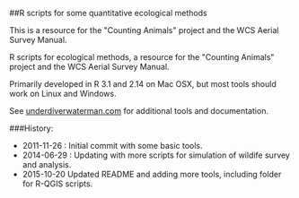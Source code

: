 ##R scripts for some quantitative ecological methods

This is a resource for the "Counting Animals" project and the WCS Aerial Survey Manual.

R scripts for ecological methods, a resource for the "Counting Animals" project and the WCS Aerial Survey Manual.

Primarily developed in R 3.1 and 2.14 on Mac OSX, but most tools should work on Linux and Windows.

See [underdiverwaterman.com](www.underdiverwaterman.com) for additional tools and documentation.

###History:

- 2011-11-26 : Initial commit with some basic tools.
- 2014-06-29 : Updating with more scripts for simulation of wildife survey and analysis.
- 2015-10-20 Updated README and adding more tools, including folder for R-QGIS scripts.
